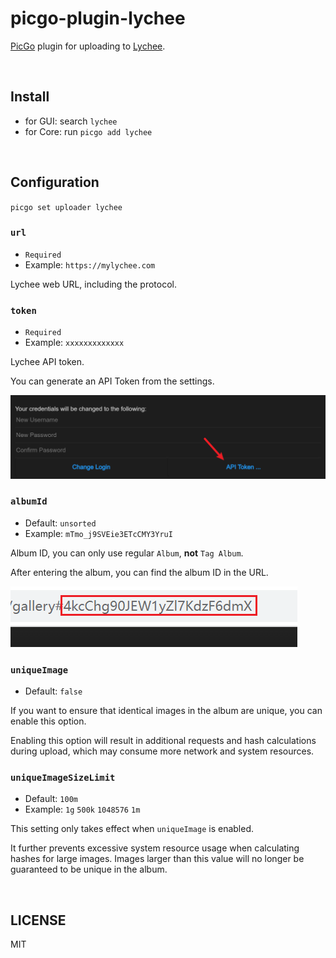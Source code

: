 # picgo-plugin-lychee

[PicGo](https://github.com/PicGo/PicGo-Core) plugin for uploading to [Lychee](https://github.com/LycheeOrg/Lychee).

<br>

## Install

- for GUI: search `lychee`
- for Core: run `picgo add lychee`

<br>

## Configuration

`picgo set uploader lychee`

### `url`

- `Required`
- Example: `https://mylychee.com`

Lychee web URL, including the protocol.

### `token`

- `Required`
- Example: `xxxxxxxxxxxxx`

Lychee API token.

You can generate an API Token from the settings.

![](https://raw.githubusercontent.com/ttionya/picgo-plugin-lychee/master/assets/20230820144556.png)

### `albumId`

- Default: `unsorted`
- Example: `mTmo_j9SVEie3ETcCMY3YruI`

Album ID, you can only use regular `Album`, **not** `Tag Album`.

After entering the album, you can find the album ID in the URL.

![](https://raw.githubusercontent.com/ttionya/picgo-plugin-lychee/master/assets/20230820145149.png)

### `uniqueImage`

- Default: `false`

If you want to ensure that identical images in the album are unique, you can enable this option.

Enabling this option will result in additional requests and hash calculations during upload, which may consume more network and system resources.

### `uniqueImageSizeLimit`

- Default: `100m`
- Example: `1g` `500k` `1048576` `1m`

This setting only takes effect when `uniqueImage` is enabled.

It further prevents excessive system resource usage when calculating hashes for large images. Images larger than this value will no longer be guaranteed to be unique in the album.

<br>

## LICENSE

MIT
